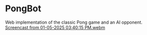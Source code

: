 # PongBot
Web implementation of the classic Pong game and an AI opponent.
[Screencast from 01-05-2025 03:40:15 PM.webm](https://github.com/user-attachments/assets/3a7c6d16-5430-4aa5-9244-9e470e97994a)
